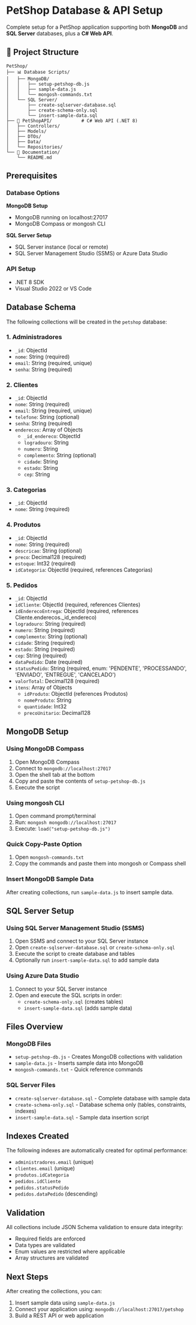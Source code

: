 # PetShop Database & API Setup

Complete setup for a PetShop application supporting both **MongoDB** and **SQL Server** databases, plus a **C# Web API**.

## 📁 Project Structure

```
PetShop/
├── 📊 Database Scripts/
│   ├── MongoDB/
│   │   ├── setup-petshop-db.js
│   │   ├── sample-data.js
│   │   └── mongosh-commands.txt
│   └── SQL Server/
│       ├── create-sqlserver-database.sql
│       ├── create-schema-only.sql
│       └── insert-sample-data.sql
├── 🚀 PetShopAPI/           # C# Web API (.NET 8)
│   ├── Controllers/
│   ├── Models/
│   ├── DTOs/
│   ├── Data/
│   └── Repositories/
└── 📖 Documentation/
    └── README.md
```

## Prerequisites

### Database Options
**MongoDB Setup**
- MongoDB running on localhost:27017
- MongoDB Compass or mongosh CLI

**SQL Server Setup**  
- SQL Server instance (local or remote)
- SQL Server Management Studio (SSMS) or Azure Data Studio

### API Setup
- .NET 8 SDK
- Visual Studio 2022 or VS Code

## Database Schema

The following collections will be created in the `petshop` database:

### 1. Administradores
- `_id`: ObjectId
- `nome`: String (required)
- `email`: String (required, unique)
- `senha`: String (required)

### 2. Clientes
- `_id`: ObjectId
- `nome`: String (required)
- `email`: String (required, unique)
- `telefone`: String (optional)
- `senha`: String (required)
- `enderecos`: Array of Objects
  - `_id_endereco`: ObjectId
  - `logradouro`: String
  - `numero`: String
  - `complemento`: String (optional)
  - `cidade`: String
  - `estado`: String
  - `cep`: String

### 3. Categorias
- `_id`: ObjectId
- `nome`: String (required)

### 4. Produtos
- `_id`: ObjectId
- `nome`: String (required)
- `descricao`: String (optional)
- `preco`: Decimal128 (required)
- `estoque`: Int32 (required)
- `idCategoria`: ObjectId (required, references Categorias)

### 5. Pedidos
- `_id`: ObjectId
- `idCliente`: ObjectId (required, references Clientes)
- `idEnderecoEntrega`: ObjectId (required, references Cliente.enderecos._id_endereco)
- `logradouro`: String (required)
- `numero`: String (required)
- `complemento`: String (optional)
- `cidade`: String (required)
- `estado`: String (required)
- `cep`: String (required)
- `dataPedido`: Date (required)
- `statusPedido`: String (required, enum: 'PENDENTE', 'PROCESSANDO', 'ENVIADO', 'ENTREGUE', 'CANCELADO')
- `valorTotal`: Decimal128 (required)
- `itens`: Array of Objects
  - `idProduto`: ObjectId (references Produtos)
  - `nomeProduto`: String
  - `quantidade`: Int32
  - `precoUnitario`: Decimal128

## MongoDB Setup

### Using MongoDB Compass
1. Open MongoDB Compass
2. Connect to `mongodb://localhost:27017`
3. Open the shell tab at the bottom
4. Copy and paste the contents of `setup-petshop-db.js`
5. Execute the script

### Using mongosh CLI
1. Open command prompt/terminal
2. Run: `mongosh mongodb://localhost:27017`
3. Execute: `load("setup-petshop-db.js")`

### Quick Copy-Paste Option
1. Open `mongosh-commands.txt`
2. Copy the commands and paste them into mongosh or Compass shell

### Insert MongoDB Sample Data
After creating collections, run `sample-data.js` to insert sample data.

## SQL Server Setup

### Using SQL Server Management Studio (SSMS)
1. Open SSMS and connect to your SQL Server instance
2. Open `create-sqlserver-database.sql` or `create-schema-only.sql`
3. Execute the script to create database and tables
4. Optionally run `insert-sample-data.sql` to add sample data

### Using Azure Data Studio
1. Connect to your SQL Server instance
2. Open and execute the SQL scripts in order:
   - `create-schema-only.sql` (creates tables)
   - `insert-sample-data.sql` (adds sample data)

## Files Overview

### MongoDB Files
- `setup-petshop-db.js` - Creates MongoDB collections with validation
- `sample-data.js` - Inserts sample data into MongoDB
- `mongosh-commands.txt` - Quick reference commands

### SQL Server Files  
- `create-sqlserver-database.sql` - Complete database with sample data
- `create-schema-only.sql` - Database schema only (tables, constraints, indexes)
- `insert-sample-data.sql` - Sample data insertion script

## Indexes Created

The following indexes are automatically created for optimal performance:
- `administradores.email` (unique)
- `clientes.email` (unique)
- `produtos.idCategoria`
- `pedidos.idCliente`
- `pedidos.statusPedido`
- `pedidos.dataPedido` (descending)

## Validation

All collections include JSON Schema validation to ensure data integrity:
- Required fields are enforced
- Data types are validated
- Enum values are restricted where applicable
- Array structures are validated

## Next Steps

After creating the collections, you can:
1. Insert sample data using `sample-data.js`
2. Connect your application using: `mongodb://localhost:27017/petshop`
3. Build a REST API or web application
